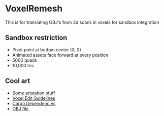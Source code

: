 # VoxelRemesh

This is for translating OBJ's from 3d scans in voxels for sandbox integration

## Sandbox restriction

- Pivot point at bottom center (0, 0)
- Animated assets face forward at every position
- 5000 quads
- 10,000 tris


## Cool art

- [Some artstation stuff](https://ouyman.artstation.com/)
- [Voxel Edit Guidelines](https://guidelines.voxedit.io/#/home)
- [Cargo Dependencies](https://doc.rust-lang.org/cargo/guide/dependencies.html)
- [OBJ file](https://en.wikipedia.org/wiki/Wavefront_.obj_file)
